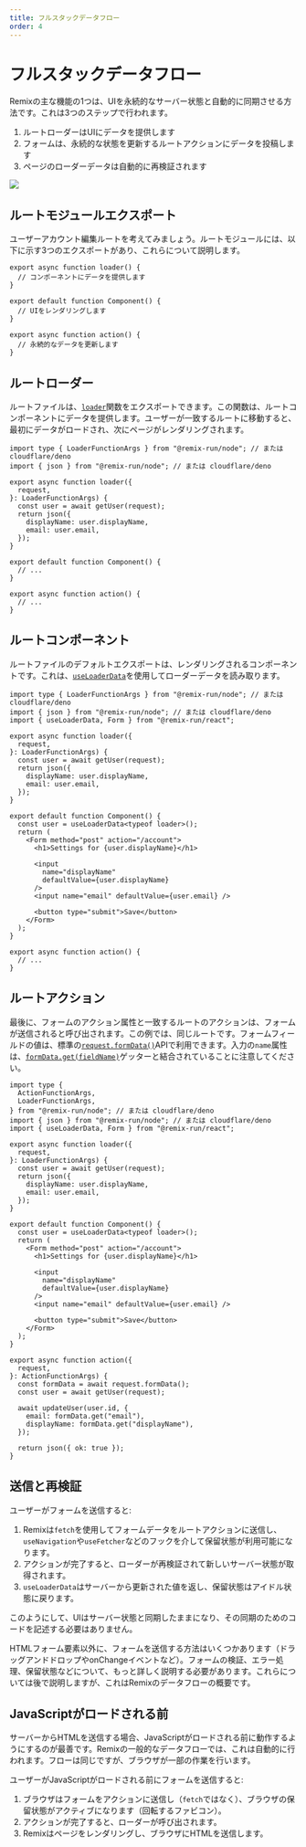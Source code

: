 ```yaml
---
title: フルスタックデータフロー
order: 4
---
```


# フルスタックデータフロー

Remixの主な機能の1つは、UIを永続的なサーバー状態と自動的に同期させる方法です。これは3つのステップで行われます。

1. ルートローダーはUIにデータを提供します
2. フォームは、永続的な状態を更新するルートアクションにデータを投稿します
3. ページのローダーデータは自動的に再検証されます

<img class="tutorial rounded-xl" src="/blog-images/posts/remix-data-flow/loader-action-component.png" />

## ルートモジュールエクスポート

ユーザーアカウント編集ルートを考えてみましょう。ルートモジュールには、以下に示す3つのエクスポートがあり、これらについて説明します。

```tsx filename=routes/account.tsx
export async function loader() {
  // コンポーネントにデータを提供します
}

export default function Component() {
  // UIをレンダリングします
}

export async function action() {
  // 永続的なデータを更新します
}
```

## ルートローダー

ルートファイルは、[`loader`][loader]関数をエクスポートできます。この関数は、ルートコンポーネントにデータを提供します。ユーザーが一致するルートに移動すると、最初にデータがロードされ、次にページがレンダリングされます。

```tsx filename=routes/account.tsx lines=[1-2,4-12]
import type { LoaderFunctionArgs } from "@remix-run/node"; // または cloudflare/deno
import { json } from "@remix-run/node"; // または cloudflare/deno

export async function loader({
  request,
}: LoaderFunctionArgs) {
  const user = await getUser(request);
  return json({
    displayName: user.displayName,
    email: user.email,
  });
}

export default function Component() {
  // ...
}

export async function action() {
  // ...
}
```

## ルートコンポーネント

ルートファイルのデフォルトエクスポートは、レンダリングされるコンポーネントです。これは、[`useLoaderData`][use_loader_data]を使用してローダーデータを読み取ります。

```tsx lines=[3,15-30]
import type { LoaderFunctionArgs } from "@remix-run/node"; // または cloudflare/deno
import { json } from "@remix-run/node"; // または cloudflare/deno
import { useLoaderData, Form } from "@remix-run/react";

export async function loader({
  request,
}: LoaderFunctionArgs) {
  const user = await getUser(request);
  return json({
    displayName: user.displayName,
    email: user.email,
  });
}

export default function Component() {
  const user = useLoaderData<typeof loader>();
  return (
    <Form method="post" action="/account">
      <h1>Settings for {user.displayName}</h1>

      <input
        name="displayName"
        defaultValue={user.displayName}
      />
      <input name="email" defaultValue={user.email} />

      <button type="submit">Save</button>
    </Form>
  );
}

export async function action() {
  // ...
}
```

## ルートアクション

最後に、フォームのアクション属性と一致するルートのアクションは、フォームが送信されると呼び出されます。この例では、同じルートです。フォームフィールドの値は、標準の[`request.formData()`][request_form_data]APIで利用できます。入力の`name`属性は、[`formData.get(fieldName)`][form_data_get]ゲッターと結合されていることに注意してください。

```tsx lines=[2,35-47]
import type {
  ActionFunctionArgs,
  LoaderFunctionArgs,
} from "@remix-run/node"; // または cloudflare/deno
import { json } from "@remix-run/node"; // または cloudflare/deno
import { useLoaderData, Form } from "@remix-run/react";

export async function loader({
  request,
}: LoaderFunctionArgs) {
  const user = await getUser(request);
  return json({
    displayName: user.displayName,
    email: user.email,
  });
}

export default function Component() {
  const user = useLoaderData<typeof loader>();
  return (
    <Form method="post" action="/account">
      <h1>Settings for {user.displayName}</h1>

      <input
        name="displayName"
        defaultValue={user.displayName}
      />
      <input name="email" defaultValue={user.email} />

      <button type="submit">Save</button>
    </Form>
  );
}

export async function action({
  request,
}: ActionFunctionArgs) {
  const formData = await request.formData();
  const user = await getUser(request);

  await updateUser(user.id, {
    email: formData.get("email"),
    displayName: formData.get("displayName"),
  });

  return json({ ok: true });
}
```

## 送信と再検証

ユーザーがフォームを送信すると:

1. Remixは`fetch`を使用してフォームデータをルートアクションに送信し、`useNavigation`や`useFetcher`などのフックを介して保留状態が利用可能になります。
2. アクションが完了すると、ローダーが再検証されて新しいサーバー状態が取得されます。
3. `useLoaderData`はサーバーから更新された値を返し、保留状態はアイドル状態に戻ります。

このようにして、UIはサーバー状態と同期したままになり、その同期のためのコードを記述する必要はありません。

HTMLフォーム要素以外に、フォームを送信する方法はいくつかあります（ドラッグアンドドロップやonChangeイベントなど）。フォームの検証、エラー処理、保留状態などについて、もっと詳しく説明する必要があります。これらについては後で説明しますが、これはRemixのデータフローの概要です。

## JavaScriptがロードされる前

サーバーからHTMLを送信する場合、JavaScriptがロードされる前に動作するようにするのが最善です。Remixの一般的なデータフローでは、これは自動的に行われます。フローは同じですが、ブラウザが一部の作業を行います。

ユーザーがJavaScriptがロードされる前にフォームを送信すると:

1. ブラウザはフォームをアクションに送信し（`fetch`ではなく）、ブラウザの保留状態がアクティブになります（回転するファビコン）。
2. アクションが完了すると、ローダーが呼び出されます。
3. Remixはページをレンダリングし、ブラウザにHTMLを送信します。

[loader]: ../route/loader
[use_loader_data]: ../hooks/use-loader-data
[request_form_data]: https://developer.mozilla.org/en-US/docs/Web/API/Request/formData
[form_data_get]: https://developer.mozilla.org/en-US/docs/Web/API/FormData/get


